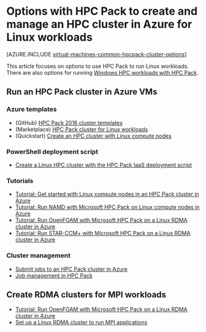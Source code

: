 <!-- not suitable for Mooncake -->

<properties
    pageTitle="Linux HPC Pack cluster options in the cloud | Azure"
    description="Learn about options with Microsoft HPC Pack to create and manage a Linux high performance computing (HPC) cluster in the Azure cloud"
    services="virtual-machines-linux,cloud-services"
    documentationcenter=""
    author="dlepow"
    manager="timlt"
    editor=""
    tags="azure-resource-manager,azure-service-management,hpc-pack" />
<tags
    ms.assetid="ac60624e-aefa-40c3-8bc1-ef6d5c0ef1a2"
    ms.service="virtual-machines-linux"
    ms.devlang="na"
    ms.topic="article"
    ms.tgt_pltfrm="vm-linux"
    ms.workload="big-compute"
    ms.date="02/06/2017"
    wacn.date=""
    ms.author="danlep" />

# Options with HPC Pack to create and manage an HPC cluster in Azure for Linux workloads
[AZURE.INCLUDE [virtual-machines-common-hpcpack-cluster-options](../../includes/virtual-machines-common-hpcpack-cluster-options.md)]

This article focuses on options to use HPC Pack to run Linux workloads. There are also options for running [Windows HPC workloads with HPC Pack](/documentation/articles/virtual-machines-windows-hpcpack-cluster-options/).

## Run an HPC Pack cluster in Azure VMs
### Azure templates
* (GitHub) [HPC Pack 2016 cluster templates](https://github.com/MsHpcPack/HPCPack2016)
* (Marketplace) [HPC Pack cluster for Linux workloads](https://azure.microsoft.com/marketplace/partners/microsofthpc/newclusterlinuxcn/)
* (Quickstart) [Create an HPC cluster with Linux compute nodes](https://github.com/Azure/azure-quickstart-templates/tree/master/create-hpc-cluster-linux-cn)

### PowerShell deployment script
* [Create a Linux HPC cluster with the HPC Pack IaaS deployment script](/documentation/articles/virtual-machines-linux-classic-hpcpack-cluster-powershell-script/)

### Tutorials
* [Tutorial: Get started with Linux compute nodes in an HPC Pack cluster in Azure](/documentation/articles/virtual-machines-linux-classic-hpcpack-cluster/)
* [Tutorial: Run NAMD with Microsoft HPC Pack on Linux compute nodes in Azure](/documentation/articles/virtual-machines-linux-classic-hpcpack-cluster-namd/)
* [Tutorial: Run OpenFOAM with Microsoft HPC Pack on a Linux RDMA cluster in Azure](/documentation/articles/virtual-machines-linux-classic-hpcpack-cluster-openfoam/)
* [Tutorial: Run STAR-CCM+ with Microsoft HPC Pack on a Linux RDMA cluster in Azure](/documentation/articles/virtual-machines-linux-classic-hpcpack-cluster-starccm/)

### Cluster management
* [Submit jobs to an HPC Pack cluster in Azure](/documentation/articles/virtual-machines-windows-hpcpack-cluster-submit-jobs/)
* [Job management in HPC Pack](https://technet.microsoft.com/zh-cn/library/jj899585.aspx)

## Create RDMA clusters for MPI workloads
* [Tutorial: Run OpenFOAM with Microsoft HPC Pack on a Linux RDMA cluster in Azure](/documentation/articles/virtual-machines-linux-classic-hpcpack-cluster-openfoam/)
* [Set up a Linux RDMA cluster to run MPI applications](/documentation/articles/virtual-machines-linux-classic-rdma-cluster/)